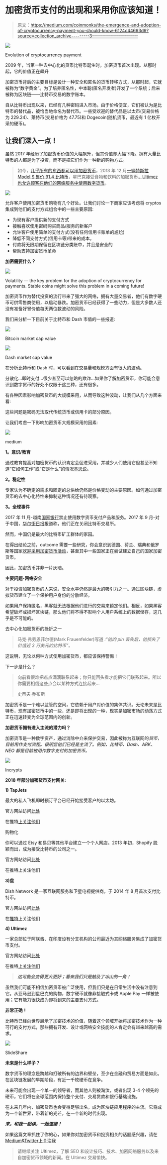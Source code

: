 # 加密货币支付的出现和采用你应该知道！

> 原文：<https://medium.com/coinmonks/the-emergence-and-adoption-of-cryptocurrency-payment-you-should-know-6124c44693d9?source=collection_archive---------3----------------------->

![](img/f9738188c7be4a8bc9c6bcc2988cc8c5.png)

Evolution of cryptocurrency payment

2009 年，当第一种去中心化的货币比特币诞生时，加密货币首次出现。从那时起，它的价值正在飙升

加密货币背后的主要目标是设计一种安全和匿名的货币转移方式，从那时起，它就被称为“数字黄金”。为了培养匿名性，中本聪(匿名开发者)开发了一个系统；后来被称为区块链——比特币交易的数字账本。

自从比特币出现以来，已经有几种密码进入市场。由于价格便宜，它们被认为是比特币的替代品，被恰当地命名为替代币。一些受欢迎的替代品是以太币(交易价格为 229.24)、莱特币(交易价格为 47.75)和 Dogecoin(随机货币，最近有 1 亿枚开采的硬币)。

## **让我们深入一点！**

虽然 2017 年经历了加密货币价值的大幅飙升，但其价值却大幅下降。拥有大量比特币的人都是为了投资，而不是把它们作为一种新的购物方式。

> 如今，[几乎所有的东西都可以用加密货币](https://steemit.com/bitcoin/@steemitguide/2017-top-list-of-big-companies-that-accept-bitcoin-and-cryptocurrencies)，2013 年 12 月[一辆特斯拉 Model S 售价 91.4 比特币](http://money.cnn.com/2013/12/06/autos/tesla-bitcoin/index.html)，星巴克接受食物和饮料的加密货币[，Ultimez 也允许顾客在他们的网络服务中使用数字货币](https://ultimez.com/crypto-web-service/)。

![](img/329f7dc7961de753330f2f94329f3e74.png)

允许客户使用加密货币购物有几个好处。让我们讨论一下商家应该考虑将 cryptos 集成到他们的支付方式组合中的一些主要原因:

*   为现有客户提供新的支付方式
*   接触喜欢使用密码购买商品/服务的新客户
*   允许客户使用简单的支付方式(没有任何信用卡账单的尴尬)
*   降低不同支付方式(信用卡等)带来的成本。
*   付款将无限期保留在区块链分类账中，并且是安全的
*   帮助支持加密货币革命

**加密需要什么？**

![](img/7efece2b8a72fcef48c2c18b3e93e750.png)

Volatility — the key problem for the adoption of cryptocurrency for payments. Stable coins might solve this problem in a coming future!

加密货币作为替代投资的流行带来了强大的网络，拥有大量交易者，他们有数字硬币可供零售商使用，以启动暴跌。加密货币已经获得了一些动力，但是大多数人还没有准备好冒价值每天两位数波动的风险。

我们来分析一下目前关于比特币和 Dash 市值的一些报道:

![](img/8de362823291fce13440b7f28d340874.png)

Bitcoin market cap value

![](img/b3a39c255e0f87245960d746c3d9a4b5.png)

Dash market cap value

在分析比特币和 Dash 时，可以看到在交易量和规模方面有很大的波动。

分散化…即时支付…很少甚至可以忽略的欺诈…如果你了解加密货币，你可能会意识到数字货币的好处不仅限于这三种，还有很多。

有各种因素影响加密货币的大规模采用，从而导致这种波动，让我们从几个方面来看:

这些问题是密码无法取代传统货币或信用卡的部分原因。

让我们考虑一下影响加密货币大规模采用的因素:

![](img/5fee35d4e952e929fe8d6b57557fd564.png)

medium

**1。意识/教育**

通过教育提高对加密货币的认识肯定会促进采用，并减少人们使用它但甚至不知道“它如何工作”或“它是什么”的情况[基思说](http://www.keithmcevoy.com/category/goals/)。

**2。稳定性**

专家认为不确定的需求和固定的总供给仍然是价格变动的主要原因。如何通过加密货币的去中心化特性来抑制这种情况还有待观察。

**3。全球事件**

2017 年 11 月-越南[国家银行](https://www.sbv.gov.vn/webcenter/portal/vi/menu/trangchu/ttsk/ttsk_chitiet?leftWidth=20%25&showFooter=false&showHeader=false&dDocName=SBV307772&rightWidth=0%25&centerWidth=80%25&_afrLoop=270701443080000#%40%3F_afrLoop%3D270701443080000%26centerWidth%3D80%2525%26dDocName%3DSBV307772%26leftWidth%3D20%2525%26rightWidth%3D0%2525%26showFooter%3Dfalse%26showHeader%3Dfalse%26_adf.ctrl-state%3D10vjcqtf8s_9)禁止使用数字货币支付产品和服务。2017 年 9 月-对于中国，[华尔街日报](https://www.wsj.com/articles/china-widens-bitcoin-crackdown-beyond-commercial-trading-1505733976?mod=e2tw)报道称，他们正在关闭比特币交易所。

然而，中国仍是最大的比特币矿工群体的家园。

在得出结论之前，outcome 需要一些研究，你会意识到德国、荷兰、瑞典和俄罗斯等国家[欢迎采用加密货币活动](https://news.bitcoin.com/germanys-tourism-board-accepts-bitcoin-payments/)，甚至其中一些国家正在尝试建立自己的国家加密货币。

因此，加密货币并非一片灰暗。

**主要问题-网络安全**

对于投资加密货币的人来说，安全水平仍然是最大的吸引力之一。通过区块链，虚拟货币建立了一个保护用户身份的分散经济。

如果用户保持匿名，黑客就无法根据他们进行的交易来锁定他们。相反，如果黑客希望破坏或损坏区块链，那么他们将不得不影响个人用户系统上的数据储存，这几乎是不可能的。

去中心化加密货币的挫折之一

> 马克·弗劳恩菲尔德(Mark Frauenfelder)写道 *:“他的 pin 丢失后，他损失了价值近 3 万美元的比特币”。*

这说明，无论以何种方式使用加密货币，都应该保持警惕！

下一步是什么？

> 向前看很难把点点滴滴联系起来；你只能回头看才能把它们联系起来。所以你需要相信这些点会以某种方式连接起来…
> 
> 史蒂夫·乔布斯

加密货币是一个难以监管的空间，它依赖于用户对价值的集体共识。无论未来是比特币，现有加密货币中的一些，还是即将出现的一种，现实是加密市场的动荡方式正在迅速转变为全球范围内的创新。

**加密货币拥有进入主流的潜力吗？**

加密货币是一种数字资产，通过消除中介来保护交易，因此被称为互联网的*货币，目前用作支付流程。很明显他们已经是主流了。例如，比特币、Dash、ARK、NEO 都是目前被用作数字支付的加密货币。*

![](img/85b861f9fe8f91273bd4feca84a288a1.png)

Incrypts

**2018 年部分加密货币支付网关:**

**1) TapJets**

最大的私人飞机即时预订平台已经开始接受客户的以太坊。

官方网站访问[此处](https://www.tapjets.com/)

在推特[上关注他们](https://twitter.com/tapjets?lang=en)

购物化

你可以通过 Etsy 和易贝等其他平台建立一个个人网店。2013 年初，Shopify 脱颖而出，成为接受比特币的公司之一。

官方网站访问[此处](https://www.shopify.com/)

在推特上关注他们

**3)盘**

Dish Network 是一家互联网服务和卫星电视提供商，于 2014 年 8 月首次支付比特币。

官方网站访问[此处](https://www.dish.com/)

在[推特](https://twitter.com/dish)上关注他们

**4) Ultimez**

一家总部位于阿联酋、在印度设有分支机构的公司最近为其网络服务集成了加密货币支付。

官方网站访问[此处](https://ultimez.com/)

在推特[上关注他们](https://twitter.com/Ultimez)

> ***这可能会变得更大更好；看来我们只是触及了冰山的一角！***

虽然我们可能不相信加密货币被广泛使用，但我们只是在日常生活中没有注意到它。从亚马逊到星巴克的购物，数字硬币就像非接触式卡或 Apple Pay 一样被使用；它有能力很快成为即将到来的主要支付方式。

**非常正确！**

比特币已经向世界展示了加密技术的价值，随着这个领域开始将加密技术作为一种可行的支付方式，那些拥有开发、设计或网络安全技能的人肯定会有越来越高的需求。

![](img/1d11927bdc9314b13c20254cba98915b.png)

SlideShare

**未来是什么样子？**

数字货币的理念是跨越和打破所有的边界和壁垒，至少在金融和贸易方面是如此。在区块链发展的早期阶段，有近一千枚硬币在竞争。

未来可能会出现一个单一的领导者，而其他人则被淘汰，或者出现 3-4 个领先的硬币，它们将在全球范围内保持整个支付、交易贷款和银行基础设施。

在未来几年内，加密货币也会变得足够出名，成为区块链应用程序的主流。它将成为一个新世界，带着新的光芒，在一个新的时代出现。

***来，和我一起读，一起连接！***

如果这篇文章抓住了你的心，如果你对加密货币和投资相关的话题感兴趣，请在[Medium](/me/stories/public)&[Twitter](https://twitter.com/Monica_P20)上关注我

> 请继续关注 Ultimez，了解 SEO 和设计技巧、技术、加密网络服务以及来自加密货币领域的新闻。在 Ultimez 交易愉快。